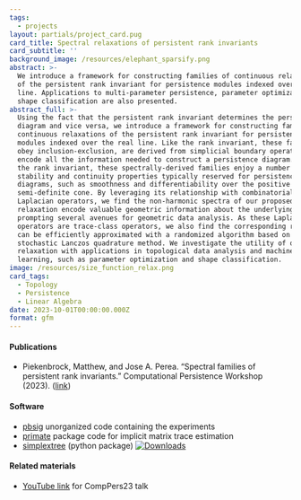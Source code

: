 ```yaml
---
tags:
  - projects
layout: partials/project_card.pug
card_title: Spectral relaxations of persistent rank invariants
card_subtitle: ''
background_image: /resources/elephant_sparsify.png
abstract: >-
  We introduce a framework for constructing families of continuous relaxations
  of the persistent rank invariant for persistence modules indexed over the real
  line. Applications to multi-parameter persistence, parameter optimization, and
  shape classification are also presented.
abstract_full: >-
  Using the fact that the persistent rank invariant determines the persistence
  diagram and vice versa, we introduce a framework for constructing families of
  continuous relaxations of the persistent rank invariant for persistence
  modules indexed over the real line. Like the rank invariant, these families
  obey inclusion-exclusion, are derived from simplicial boundary operators, and
  encode all the information needed to construct a persistence diagram. Unlike
  the rank invariant, these spectrally-derived families enjoy a number of
  stability and continuity properties typically reserved for persistence
  diagrams, such as smoothness and differentiability over the positive
  semi-definite cone. By leveraging its relationship with combinatorial
  Laplacian operators, we find the non-harmonic spectra of our proposed
  relaxation encode valuable geometric information about the underlying space,
  prompting several avenues for geometric data analysis. As these Laplacian
  operators are trace-class operators, we also find the corresponding relaxation
  can be efficiently approximated with a randomized algorithm based on the
  stochastic Lanczos quadrature method. We investigate the utility of our
  relaxation with applications in topological data analysis and machine
  learning, such as parameter optimization and shape classification.
image: /resources/size_function_relax.png
card_tags:
  - Topology
  - Persistence
  - Linear Algebra
date: 2023-10-01T00:00:00.000Z
format: gfm
---
```



<div class="flex items-center px-2 py-1 bg-gray-100">

<h4 class="font-bold bg-gray-100">
Publications
</h4>

</div>

<div class="p-2 overflow-auto px-4 py-2 bg-white-100">

<div class="prose-md lisc-desc text-sm space-y-2">

- Piekenbrock, Matthew, and Jose A. Perea. “Spectral families of
  persistent rank invariants.” Computational Persistence Workshop
  (2023). ([link](../../resources/extended_abstract_CompPers23.pdf))

</div>

</div>

<div class="flex items-center px-2 py-1 bg-gray-100">

<h4 class="font-bold bg-gray-100">
Software
</h4>

</div>

<div class="p-2 overflow-auto px-4 py-2 bg-white-100">

<div class="prose-md lisc-desc text-sm space-y-2">

- [pbsig](https://github.com/peekxc/pbsig) unorganized code containing
  the experiments
- [primate](https://github.com/peekxc/primate) package code for implicit
  matrix trace estimation
- [simplextree](https://github.com/peekxc/simplextree) (python package)
  <a href="https://pepy.tech/project/simplextree" class="float-right"><img
  src="https://static.pepy.tech/badge/simplextree" alt="Downloads" /></a>

</div>

</div>

<div class="flex items-center px-2 py-1 bg-gray-100">

<h4 class="font-bold bg-gray-100">
Related materials
</h4>

</div>

<div class="p-2 overflow-auto px-4 py-2 bg-white-100">

<div class="prose-md lisc-desc text-sm space-y-2">

- [YouTube link](https://www.youtube.com/watch?v=EGP4GlcLNYU&t=505s) for
  CompPers23 talk

</div>

</div>
